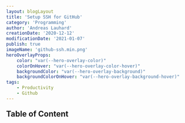 ```yaml
---
layout: blogLayout
title: 'Setup SSH for GitHub'
category: 'Programming'
author: 'Andreas Lauhard'
creationDate: '2020-12-12'
modificationDate: '2021-01-07'
publish: true
imageName: 'github-ssh.min.png'
heroOverlayProps: 
    color: "var(--hero-overlay-color)"
    colorOnHover: "var(--hero-overlay-color-hover)"
    backgroundColor: "var(--hero-overlay-background)"
    backgroundColorOnHover: "var(--hero-overlay-background-hover)"
tags: 
    - Productivity
    - Github
---
```


<script>
    import Slug from '../../../store/slug';
    import { onMount, setContext } from 'svelte';
    import Content from './content.md';
    import AnchorLink from "../../../components/AnchorLink.svelte";
    import Underscore from "../../../components/Underscore.svelte";
    export let href = "";
    $: href = "/blog/" + $Slug;
</script>


<Content>
<!-- named slots -->
<!-- table of content -->
<div slot="table-of-content">

## Table of Content  
**<Underscore><AnchorLink href="{href}" _enum="1." margin="0px 3px 0 0" id="Check if OpenSSH service is running" slugID = true /></Underscore>**  
**<Underscore><AnchorLink href="{href}" _enum="2." margin="0px 3px 0 0" id="Check if SSH key exists" slugID = true /></Underscore>**  
**<Underscore><AnchorLink href="{href}" _enum="3." margin="0px 3px 0 0" id="Create a new SSH key" slugID = "true" /></Underscore>**  
**<Underscore><AnchorLink href="{href}" _enum="4." margin="0px 3px 0 0" id="Add the SSH Key to your Github" slugID = "true" /></Underscore>**  
**<Underscore><AnchorLink href="{href}" _enum="5." margin="0px 3px 0 0" id="Change URL from HTTPS to SSH" slugID = "true" /></Underscore>** 

</div>
<!-- table of content -->
<!-- named slots -->
</Content>
<style>
    .image-container{
        display: flex; flex-direction:row; width:100% ; height:auto; flex-wrap: wrap; justify-content:center; align-items:center;
    }
    h2 {
        margin: 1em 0 .3em 0;
    }
    .padding-left-top {
        margin: .5em 0em 0em 2em;
    }
    .attention {
        border:1px solid rgba(165, 3, 43, .2);
        background: rgba(165, 3, 43, .1);
        padding:.5em;
        margin-top:.5em;
    }
    .info {

    }
    @media (max-width: 500px) {
        .padding-left-top {
            margin: .5em 0em 0em 0em;
        }
    }
</style>


